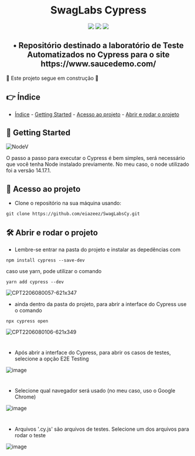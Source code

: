 <h1 align="center"> SwagLabs Cypress </h1>

<p align="center">
<img src="https://img.shields.io/badge/LICENSE-MIT-green"/> 
<img src="https://img.shields.io/badge/CYPRESS-10.1.0-green"/>
<img src="https://img.shields.io/badge/STATUS-WORKING-yellow"/>
</p>

<h2 align="center"> • Repositório destinado a laboratório de Teste Automatizados no Cypress para o site https://www.saucedemo.com/ </h2>

:construction: Este projeto segue em construção :construction:

## 👉 Índice 

* [Índice](#-índice) - [Getting Started](#-getting-started) - [Acesso ao projeto](#-acesso-ao-projeto) - [Abrir e rodar o projeto](#️-abrir-e-rodar-o-projeto)


## 🏁 Getting Started

![NodeV](https://img.shields.io/badge/NODE-14.17.1-blue)

O passo a passo para executar o Cypress é bem simples, será necessário que você tenha Node instalado previamente. No meu caso, o node utilizado foi a versão 14.17.1.

## 📁 Acesso ao projeto

* Clone o repositório na sua máquina usando:
```
git clone https://github.com/eiazeez/SwagLabsCy.git
```

## 🛠️ Abrir e rodar o projeto

* Lembre-se entrar na pasta do projeto e instalar as depedências com
```
npm install cypress --save-dev
```
caso use yarn, pode utilizar o comando
```
yarn add cypress --dev
```

![CPT2206080057-621x347](https://user-images.githubusercontent.com/92765887/172528698-9dbcfb13-1319-448d-9b3a-b60bb2878b8f.gif)


* ainda dentro da pasta do projeto, para abrir a interface do Cypress use o comando
```
npx cypress open
```
![CPT2206080106-621x349](https://user-images.githubusercontent.com/92765887/172529378-ecf15eec-8443-4a7f-8a84-c3db8304196b.gif)

#
* Após abrir a interface do Cypress, para abrir os casos de testes, selecione a opção E2E Testing 

![image](https://user-images.githubusercontent.com/92765887/173204646-0233450e-f20a-4895-a20d-35a4717f696e.png)

#
* Selecione qual navegador será usado (no meu caso, uso o Google Chrome)

![image](https://user-images.githubusercontent.com/92765887/173204664-0bb0cc6a-5bc9-4786-8447-6ce1144ccdec.png)

#
* Arquivos '.cy.js' são arquivos de testes. Selecione um dos arquivos para rodar o teste

![image](https://user-images.githubusercontent.com/92765887/173204701-7fe991d1-3496-49ee-bec7-049543ff5238.png)







